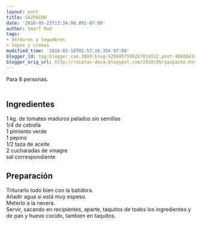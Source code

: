 ```yaml
---
layout: post
title: GAZPACHO
date: '2010-05-23T13:34:00.001-07:00'
author: Smurf Dad
tags:
- Verduras y legumbres
- Sopas y cremas
modified_time: '2016-03-16T01:53:16.354-07:00'
blogger_id: tag:blogger.com,1999:blog-5299957599287034512.post-4688843080752688836
blogger_orig_url: http://recetas-desa.blogspot.com/2010/05/gazpacho.html
---
```


Para 8 personas.<br /><a name='more'></a><br /><h2>Ingredientes</h2><p>1 kg. de tomates maduros pelados sin semillas<br />1/4 de cebolla<br />1 pimiento verde<br />1 pepino<br />1/2 taza de aceite<br />2 cucharadas de vinagre<br />sal correspondiente</p><h2>Preparaci&oacute;n</h2><p>Triturarlo todo bien con la batidora.<br />A&ntilde;adir agua si est&aacute; muy espeso.<br />Meterlo a la nevera.<br />Servir, sacando en recipientes, aparte, taquitos de todos  los ingredientes y de pan y huevo cocido, tambien en taquitos.</p>